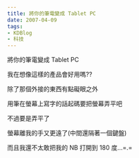 ```yaml
---
title: 將你的筆電變成 Tablet PC
date: 2007-04-09
tags:
- KDBlog
- 科技
---
```

將你的筆電變成 Tablet PC



我在想像這樣的產品會好用嗎??

除了那個外接的東西有點礙眼之外

用筆在螢幕上寫字的話起碼要把螢幕弄平吧

不過要是弄平了

螢幕離我的手又更遠了(中間還隔著一個鍵盤)

而且我還不太敢把我的 NB 打開到 180 度...=.=


